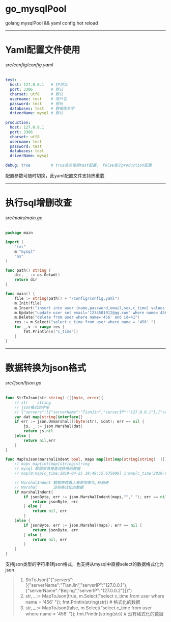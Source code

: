 # go_mysqlPool
golang mysqlPool &amp;&amp; yaml config hot reload

------

# Yaml配置文件使用
###### src/config/config.yaml
```yaml
test:
  host: 127.0.0.1   # IP地址
  port: 3306		# 默认
  charset: utf8		# 默认
  username: test	# 用户名
  password: test	# 密码
  databases: test	# 数据库名字
  driverName: mysql	# 默认
  
production:
  host: 127.0.0.1
  port: 3306
  charset: utf8
  username: test
  password: test
  databases: test
  driverName: mysql  
  
debug: true			# true表示使用test配置， false表示production配置
```
配置参数可随时切换，此yaml配置文件支持热重载

------

# 执行sql增删改查
###### src/main/main.go
```go
package main

import (
	"fmt"
	m "mysql"
	"os"
)

func path() string {
	dir, _ := os.Getwd()
	return dir
}

func main() {
	file := string(path() + "/config/config.yaml")
	m.Init(file)
	m.Insert("insert into user (name,password,email,sex,c_time) values ('456','123456','123450912@qq.com','asd','2019-10-08 15:09:15.675000')")
	m.Update("update user set email='1234501912@qq.com' where name='456' and id=41 ")
	m.Delete("delete from user where name='456' and id=41")
	res := m.Select("select c_time from user where name = '456' ")
	for _,v := range res {
		fmt.Println(v["c_time"])
	}
}
```

------

# 数据转换为json格式
###### src/ljson/ljson.go
```go
func StrToJson(str string) ([]byte, error){
	// str 	  string
	// json格式的字串
	// {"servers":[{"serverName":"TianJin","serverIP":"127.0.0.1"},{"serverName":"Beijing","serverIP":"127.0.0.2"}]}
	var dat map[string]interface{}
	if err := json.Unmarshal([]byte(str), &dat); err == nil {
		js, _ := json.Marshal(dat)
		return js,nil
	}else {
		return nil,err
	}
}

func MapToJson(marshalIndent bool, maps map[int]map[string]string)  ([]byte, error){
	// maps map[int]map[string]string
	// mysql 数据库直接查询获得的数据
	// map[0:map[c_time:2019-04-25 18:49:15.675000] 1:map[c_time:2019-04-08 18:49:15.675000]]

	// MarshalIndent 数据格式看上去更加美化,有缩进
	// Marshal       没有格式化的数据
	if marshalIndent{
		if jsonByte, err := json.MarshalIndent(maps,""," "); err == nil {
			return jsonByte, err
		} else {
			return nil, err
		}
	}else {
		if jsonByte, err := json.Marshal(maps); err == nil {
			return jsonByte, err
		} else {
			return nil, err
		}
	}
}
```

支持json类型的字符串转json格式，也支持从mysql中直接select的数据格式化为json
> 1. StrToJson("{"servers":[{"serverName":"TianJin","serverIP":"127.0.0.1"},{"serverName":"Beijing","serverIP":"127.0.0.2"}]}")
> 2. str, _ := MapToJson(true, m.Select("select c_time from user where name = '456' ")); fmt.Println(string(str))  # 格式化的数据
> 3. str, _ := MapToJson(false, m.Select("select c_time from user where name = '456' ")); fmt.Println(string(str)) # 没有格式化的数据
